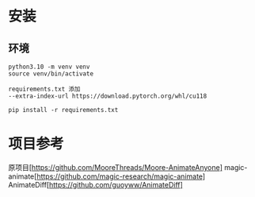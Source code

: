 
# 安装
## 环境 
```
python3.10 -m venv venv
source venv/bin/activate

requirements.txt 添加 
--extra-index-url https://download.pytorch.org/whl/cu118

pip install -r requirements.txt 
```


# 项目参考
原项目[https://github.com/MooreThreads/Moore-AnimateAnyone]
magic-animate[https://github.com/magic-research/magic-animate]
AnimateDiff[https://github.com/guoyww/AnimateDiff]
